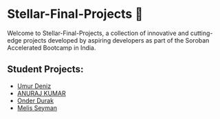 # Stellar-Final-Projects 🌌

Welcome to Stellar-Final-Projects, a collection of innovative and cutting-edge projects developed by aspiring developers as part of the Soroban Accelerated Bootcamp in India. 

## Student Projects:

- [Umur Deniz](https://www.google.com)
- [ANURAJ KUMAR](https://github.com/anurajkumarchaurasiya/blockchain)
- [Onder Durak](https://www.google.com)
- [Melis Seyman](https://www.google.com)
